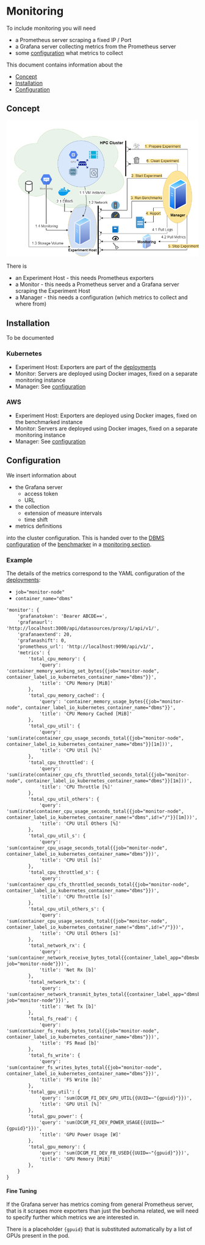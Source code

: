 # Monitoring

To include monitoring you will need
* a Prometheus server scraping a fixed IP / Port
* a Grafana server collecting metrics from the Prometheus server
* some [configuration](#configuration) what metrics to collect

This document contains information about the
* [Concept](#concept)
* [Installation](#installation)
* [Configuration](#configuration)

## Concept

<p align="center">
    <img src="https://raw.githubusercontent.com/Beuth-Erdelt/Benchmark-Experiment-Host-Manager/master/docs/architecture.png" width="640">
</p>

There is
* an Experiment Host - this needs Prometheus exporters
* a Monitor - this needs a Prometheus server and a Grafana server scraping the Experiment Host
* a Manager - this needs a configuration (which metrics to collect and where from)

## Installation

To be documented

### Kubernetes

* Experiment Host: Exporters are part of the [deployments](Deployments.html)
* Monitor: Servers are deployed using Docker images, fixed on a separate monitoring instance
* Manager: See [configuration](#configuration)

### AWS

* Experiment Host: Exporters are deployed using Docker images, fixed on the benchmarked instance 
* Monitor: Servers are deployed using Docker images, fixed on a separate monitoring instance
* Manager: See [configuration](#configuration)

## Configuration

We insert information about
* the Grafana server
  * access token
  * URL
* the collection
  * extension of measure intervals
  * time shift
* metrics definitions

into the cluster configuration.
This is handed over to the [DBMS configuration](https://github.com/Beuth-Erdelt/DBMS-Benchmarker/blob/master/docs/Options.html#connection-file) of the [benchmarker](https://github.com/Beuth-Erdelt/DBMS-Benchmarker/blob/master/docs/Concept.html#monitoring-hardware-metrics) in a [monitoring section](https://github.com/Beuth-Erdelt/DBMS-Benchmarker/blob/master/docs/Options.html#monitoring).

### Example

The details of the metrics correspond to the YAML configuration of the [deployments](Deployments.html):
* `job="monitor-node"`
* `container_name="dbms"`


```
'monitor': {
    'grafanatoken': 'Bearer ABCDE==',
    'grafanaurl': 'http://localhost:3000/api/datasources/proxy/1/api/v1/',
    'grafanaextend': 20,
    'grafanashift': 0,
    'prometheus_url': 'http://localhost:9090/api/v1/',
    'metrics': {
        'total_cpu_memory': {
            'query': 'container_memory_working_set_bytes{{job="monitor-node", container_label_io_kubernetes_container_name="dbms"}}',
            'title': 'CPU Memory [MiB]'
        },
        'total_cpu_memory_cached': {
            'query': 'container_memory_usage_bytes{{job="monitor-node", container_label_io_kubernetes_container_name="dbms"}}',
            'title': 'CPU Memory Cached [MiB]'
        },
        'total_cpu_util': {
            'query': 'sum(irate(container_cpu_usage_seconds_total{{job="monitor-node", container_label_io_kubernetes_container_name="dbms"}}[1m]))',
            'title': 'CPU Util [%]'
        },
        'total_cpu_throttled': {
            'query': 'sum(irate(container_cpu_cfs_throttled_seconds_total{{job="monitor-node", container_label_io_kubernetes_container_name="dbms"}}[1m]))',
            'title': 'CPU Throttle [%]'
        },
        'total_cpu_util_others': {
            'query': 'sum(irate(container_cpu_usage_seconds_total{{job="monitor-node", container_label_io_kubernetes_container_name!="dbms",id!="/"}}[1m]))',
            'title': 'CPU Util Others [%]'
        },
        'total_cpu_util_s': {
            'query': 'sum(container_cpu_usage_seconds_total{{job="monitor-node", container_label_io_kubernetes_container_name="dbms"}})',
            'title': 'CPU Util [s]'
        },
        'total_cpu_throttled_s': {
            'query': 'sum(container_cpu_cfs_throttled_seconds_total{{job="monitor-node", container_label_io_kubernetes_container_name="dbms"}})',
            'title': 'CPU Throttle [s]'
        },
        'total_cpu_util_others_s': {
            'query': 'sum(container_cpu_usage_seconds_total{{job="monitor-node", container_label_io_kubernetes_container_name!="dbms",id!="/"}})',
            'title': 'CPU Util Others [s]'
        },
        'total_network_rx': {
            'query': 'sum(container_network_receive_bytes_total{{container_label_app="dbmsbenchmarker", job="monitor-node"}})',
            'title': 'Net Rx [b]'
        },
        'total_network_tx': {
            'query': 'sum(container_network_transmit_bytes_total{{container_label_app="dbmsbenchmarker", job="monitor-node"}})',
            'title': 'Net Tx [b]'
        },
        'total_fs_read': {
            'query': 'sum(container_fs_reads_bytes_total{{job="monitor-node", container_label_io_kubernetes_container_name="dbms"}})',
            'title': 'FS Read [b]'
        },
        'total_fs_write': {
            'query': 'sum(container_fs_writes_bytes_total{{job="monitor-node", container_label_io_kubernetes_container_name="dbms"}})',
            'title': 'FS Write [b]'
        },
        'total_gpu_util': {
            'query': 'sum(DCGM_FI_DEV_GPU_UTIL{{UUID=~"{gpuid}"}})',
            'title': 'GPU Util [%]'
        },
        'total_gpu_power': {
            'query': 'sum(DCGM_FI_DEV_POWER_USAGE{{UUID=~"{gpuid}"}})',
            'title': 'GPU Power Usage [W]'
        },
        'total_gpu_memory': {
            'query': 'sum(DCGM_FI_DEV_FB_USED{{UUID=~"{gpuid}"}})',
            'title': 'GPU Memory [MiB]'
        },
    }
}
```

#### Fine Tuning

If the Grafana server has metrics coming from general Prometheus server, that is it scrapes more exporters than just the bexhoma related, we will need to specify further which metrics we are interested in.

There is a placeholder `{gpuid}` that is substituted automatically by a list of GPUs present in the pod.

